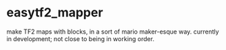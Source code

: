 # easytf2_mapper
make TF2 maps with blocks, in a sort of mario maker-esque way. currently in development; not close to being in working order.
